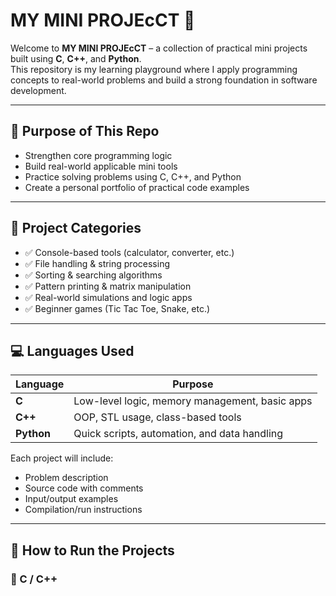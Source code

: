 # MY MINI PROJEcCT 🚀

Welcome to **MY MINI PROJEcCT** – a collection of practical mini projects built using **C**, **C++**, and **Python**.  
This repository is my learning playground where I apply programming concepts to real-world problems and build a strong foundation in software development.

---


## 🎯 Purpose of This Repo


- Strengthen core programming logic
- Build real-world applicable mini tools
- Practice solving problems using C, C++, and Python
- Create a personal portfolio of practical code examples

---

## 📁 Project Categories

- ✅ Console-based tools (calculator, converter, etc.)
- ✅ File handling & string processing
- ✅ Sorting & searching algorithms
- ✅ Pattern printing & matrix manipulation
- ✅ Real-world simulations and logic apps
- ✅ Beginner games (Tic Tac Toe, Snake, etc.)

---

## 💻 Languages Used

| Language | Purpose |
|----------|---------|
| **C**        | Low-level logic, memory management, basic apps |
| **C++**      | OOP, STL usage, class-based tools |
| **Python**   | Quick scripts, automation, and data handling |

Each project will include:
- Problem description
- Source code with comments
- Input/output examples
- Compilation/run instructions

---

## 📌 How to Run the Projects

### 🔸 C / C++





